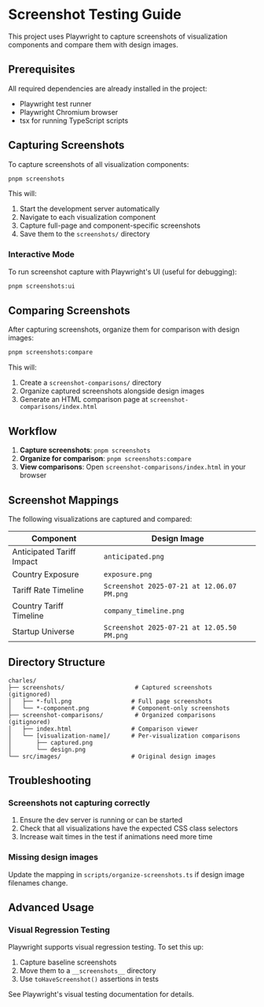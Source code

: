 # Screenshot Testing Guide

This project uses Playwright to capture screenshots of visualization components and compare them with design images.

## Prerequisites

All required dependencies are already installed in the project:
- Playwright test runner
- Playwright Chromium browser
- tsx for running TypeScript scripts

## Capturing Screenshots

To capture screenshots of all visualization components:

```bash
pnpm screenshots
```

This will:
1. Start the development server automatically
2. Navigate to each visualization component
3. Capture full-page and component-specific screenshots
4. Save them to the `screenshots/` directory

### Interactive Mode

To run screenshot capture with Playwright's UI (useful for debugging):

```bash
pnpm screenshots:ui
```

## Comparing Screenshots

After capturing screenshots, organize them for comparison with design images:

```bash
pnpm screenshots:compare
```

This will:
1. Create a `screenshot-comparisons/` directory
2. Organize captured screenshots alongside design images
3. Generate an HTML comparison page at `screenshot-comparisons/index.html`

## Workflow

1. **Capture screenshots**: `pnpm screenshots`
2. **Organize for comparison**: `pnpm screenshots:compare`
3. **View comparisons**: Open `screenshot-comparisons/index.html` in your browser

## Screenshot Mappings

The following visualizations are captured and compared:

| Component | Design Image |
|-----------|--------------|
| Anticipated Tariff Impact | `anticipated.png` |
| Country Exposure | `exposure.png` |
| Tariff Rate Timeline | `Screenshot 2025-07-21 at 12.06.07 PM.png` |
| Country Tariff Timeline | `company_timeline.png` |
| Startup Universe | `Screenshot 2025-07-21 at 12.05.50 PM.png` |

## Directory Structure

```
charles/
├── screenshots/                    # Captured screenshots (gitignored)
│   ├── *-full.png                 # Full page screenshots
│   └── *-component.png            # Component-only screenshots
├── screenshot-comparisons/         # Organized comparisons (gitignored)
│   ├── index.html                 # Comparison viewer
│   └── [visualization-name]/      # Per-visualization comparisons
│       ├── captured.png
│       └── design.png
└── src/images/                    # Original design images
```

## Troubleshooting

### Screenshots not capturing correctly

1. Ensure the dev server is running or can be started
2. Check that all visualizations have the expected CSS class selectors
3. Increase wait times in the test if animations need more time

### Missing design images

Update the mapping in `scripts/organize-screenshots.ts` if design image filenames change.

## Advanced Usage

### Visual Regression Testing

Playwright supports visual regression testing. To set this up:

1. Capture baseline screenshots
2. Move them to a `__screenshots__` directory
3. Use `toHaveScreenshot()` assertions in tests

See Playwright's visual testing documentation for details.